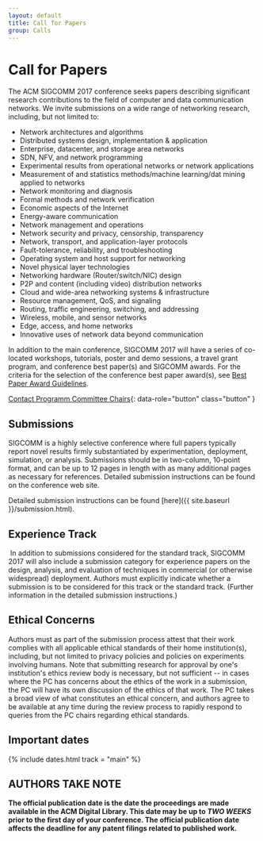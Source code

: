 ```yaml
---
layout: default
title: Call for Papers
group: Calls
---
```


# Call for Papers

The ACM SIGCOMM 2017 conference seeks papers describing significant research contributions to the field of computer and data communication networks. We invite submissions on a wide range of networking research, including, but not limited to:

- Network architectures and algorithms
- Distributed systems design, implementation & application
- Enterprise, datacenter, and storage area networks
- SDN, NFV, and network programming
- Experimental results from operational networks or network applications
- Measurement of and statistics methods/machine learning/dat mining applied to networks
- Network monitoring and diagnosis
- Formal methods and network verification
- Economic aspects of the Internet
- Energy-aware communication
- Network management and operations
- Network security and privacy, censorship, transparency
- Network, transport, and application-layer protocols
- Fault-tolerance, reliability, and troubleshooting
- Operating system and host support for networking
- Novel physical layer technologies
- Networking hardware (Router/switch/NIC) design
- P2P and content (including video) distribution networks
- Cloud and wide-area networking systems & infrastructure
- Resource management, QoS, and signaling
- Routing, traffic engineering, switching, and addressing
- Wireless, mobile, and sensor networks
- Edge, access, and home networks
- Innovative uses of network data beyond communication

In addition to the main conference, SIGCOMM 2017 will have a series of co-located workshops, tutorials, poster and demo sessions, a travel grant program, and conference best paper(s) and SIGCOMM awards. For the criteria for the selection of the conference best paper award(s), see [Best Paper Award Guidelines](http://www.sigcomm.org/content/best-paper-award-guidelines).

[Contact Programm Committee Chairs](mailto:sigcomm17-pcchairs@sigcomm.org){: data-role="button" class="button" }

## Submissions

SIGCOMM is a highly selective conference where full papers typically report novel results firmly substantiated by experimentation, deployment, simulation, or analysis. Submissions should be in two-column, 10-point format, and can be up to 12 pages in length with as many additional pages as necessary for references. Detailed submission instructions can be found on the conference web site.

Detailed submission instructions can be found [here]({{ site.baseurl }}/submission.html).

## Experience Track

 In addition to submissions considered for the standard track, SIGCOMM 2017 will also include a submission category for experience papers on the design, analysis, and evaluation of techniques in commercial (or otherwise widespread) deployment. Authors must explicitly indicate whether a submission is to be considered for this track or the standard track. (Further information in the detailed submission instructions.)

## Ethical Concerns

Authors must as part of the submission process attest that their work complies with all applicable ethical standards of their home institution(s), including, but not limited to privacy policies and policies on experiments involving humans. Note that submitting research for approval by one's institution's ethics review body is necessary, but not sufficient -- in cases where the PC has concerns about the ethics of the work in a submission, the PC will have its own discussion of the ethics of that work. The PC takes a broad view of what constitutes an ethical concern, and authors agree to be available at any time during the review process to rapidly respond to queries from the PC chairs regarding ethical standards.

## <i class="fa fa-calendar"></i> Important dates

{% include dates.html track = "main" %}

<!-- <a href="files/cfp.pdf" rel="external" data-role="button" class="dl-button button">Download this call as a PDF</a> -->

## AUTHORS TAKE NOTE

**The official publication date is the date the proceedings are made available in the ACM Digital Library. This date may be up to *TWO WEEKS* prior to the first day of your conference. The official publication date affects the deadline for any patent filings related to published work.**
